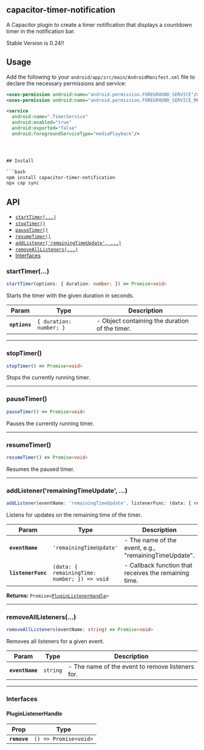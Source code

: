 ## capacitor-timer-notification

A Capacitor plugin to create a timer notification that displays a countdown timer in the notification bar.

Stable Version is 0.24!!

## Usage

Add the following to your `android/app/src/main/AndroidManifest.xml` file to declare the necessary permissions and service:

````xml
<uses-permission android:name="android.permission.FOREGROUND_SERVICE"/>
<uses-permission android:name="android.permission.FOREGROUND_SERVICE_MEDIA_PLAYBACK" />

<service
  android:name=".TimerService"
  android:enabled="true"
  android:exported="false"
  android:foregroundServiceType="mediaPlayback"/>




## Install

```bash
npm install capacitor-timer-notification
npx cap sync
````

## API

<docgen-index>

* [`startTimer(...)`](#starttimer)
* [`stopTimer()`](#stoptimer)
* [`pauseTimer()`](#pausetimer)
* [`resumeTimer()`](#resumetimer)
* [`addListener('remainingTimeUpdate', ...)`](#addlistenerremainingtimeupdate-)
* [`removeAllListeners(...)`](#removealllisteners)
* [Interfaces](#interfaces)

</docgen-index>

<docgen-api>
<!--Update the source file JSDoc comments and rerun docgen to update the docs below-->

### startTimer(...)

```typescript
startTimer(options: { duration: number; }) => Promise<void>
```

Starts the timer with the given duration in seconds.

| Param         | Type                               | Description                                    |
| ------------- | ---------------------------------- | ---------------------------------------------- |
| **`options`** | <code>{ duration: number; }</code> | - Object containing the duration of the timer. |

--------------------


### stopTimer()

```typescript
stopTimer() => Promise<void>
```

Stops the currently running timer.

--------------------


### pauseTimer()

```typescript
pauseTimer() => Promise<void>
```

Pauses the currently running timer.

--------------------


### resumeTimer()

```typescript
resumeTimer() => Promise<void>
```

Resumes the paused timer.

--------------------


### addListener('remainingTimeUpdate', ...)

```typescript
addListener(eventName: 'remainingTimeUpdate', listenerFunc: (data: { remainingTime: number; }) => void) => Promise<PluginListenerHandle>
```

Listens for updates on the remaining time of the timer.

| Param              | Type                                                       | Description                                           |
| ------------------ | ---------------------------------------------------------- | ----------------------------------------------------- |
| **`eventName`**    | <code>'remainingTimeUpdate'</code>                         | - The name of the event, e.g., "remainingTimeUpdate". |
| **`listenerFunc`** | <code>(data: { remainingTime: number; }) =&gt; void</code> | - Callback function that receives the remaining time. |

**Returns:** <code>Promise&lt;<a href="#pluginlistenerhandle">PluginListenerHandle</a>&gt;</code>

--------------------


### removeAllListeners(...)

```typescript
removeAllListeners(eventName: string) => Promise<void>
```

Removes all listeners for a given event.

| Param           | Type                | Description                                      |
| --------------- | ------------------- | ------------------------------------------------ |
| **`eventName`** | <code>string</code> | - The name of the event to remove listeners for. |

--------------------


### Interfaces


#### PluginListenerHandle

| Prop         | Type                                      |
| ------------ | ----------------------------------------- |
| **`remove`** | <code>() =&gt; Promise&lt;void&gt;</code> |

</docgen-api>
